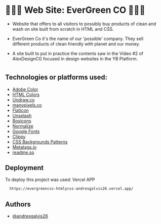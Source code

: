 
# 👨🏼‍💻 Web Site: EverGreen CO 👨🏼‍💻

-  Website that offers to all visitors to possibly buy products of clean and wash on site built from scratch in HTML and CSS.

- EverGreen Co it's the name of our 'possible' company. They sell different products of clean friendly with planet and our money.

- A site built to put in practice the contents saw in the Video #2 of AlexDesignCG  focused in design websites in the YB Platform.

#






## Technologies or platforms used:

- [Adobe Color](https://color.adobe.com/es/create/color-wheel)
- [HTML Colors](https://htmlcolorcodes.com/es/)
- [Undraw.co](https://undraw.co/illustrations)
- [manypixels.co](https://www.manypixels.co/gallery)
- [Flaticon](https://www.flaticon.es/)
- [Unsplash](https://unsplash.com/es)
- [Boxicons](https://boxicons.com/)
- [Normalize](https://necolas.github.io/normalize.css/)
- [Google Fonts](https://fonts.google.com/)
- [Clippy](https://bennettfeely.com/clippy/)
- [CSS Backgrounds Patterns](https://www.magicpattern.design/tools/css-backgrounds)
- [Metatags.io](https://metatags.io/)
- [readme.so](https://readme.so/editor)



## Deployment

To deploy this project was used: Vercel APP

```bash
  https://evergreencss-htmlycss-andresgalvis26.vercel.app/
```


## Authors

- [@andresgalvis26](https://www.github.com/andresgalvis26)

